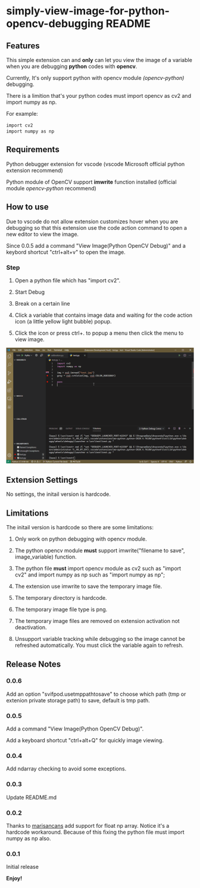 # simply-view-image-for-python-opencv-debugging README

## Features

This simple extension can and **only** can let you view the image of a variable when you are debugging **python** codes with **opencv**.

Currently, It's only support python with opencv module *(opencv-python)* debugging.

There is a limition that's your python codes must import opencv as cv2 and import numpy as np.

For example:

    import cv2
    import numpy as np

## Requirements

Python debugger extension for vscode (vscode Microsoft official python extension recommend)

Python module of OpenCV support **imwrite** function installed (official module *opencv-python* recommend)

## How to use

Due to vscode do not allow extension customizes hover when you are debugging so that this extension use the code action command to open a new editor to view the image.

Since 0.0.5 add a command "View Image(Python OpenCV Debug)" and a keybord shortcut "ctrl+alt+v" to open the image.

### Step

1. Open a python file which has "import cv2".

2. Start Debug

3. Break on a certain line

4. Click a variable that contains image data and waiting for the code action icon (a little yellow light bubble) popup.

5. Click the icon or press ctrl+. to popup a menu then click the menu to view image.

![How to use](usage.gif)

## Extension Settings

No settings, the initail version is hardcode.

## Limitations

The initail version is hardcode so there are some limitations:

1. Only work on python debugging with opencv module.

2. The python opencv module **must** support imwrite("filename to save", image_variable) function.

3. The python file **must** import opencv module as cv2 such as "import cv2" and import numpy as np such as "import numpy as np";

4. The extension use imwrite to save the temporary image file.

5. The temporary directory is hardcode.

6. The temporary image file type is png.

7. The temporary image files are removed on extension activation not deactivation.

8. Unsupport variable tracking while debugging so the image cannot be refreshed automatically. You must click the variable again to refresh.

## Release Notes

### 0.0.6

Add an option "svifpod.usetmppathtosave" to choose which path (tmp or extenion private storage path) to save, default is tmp path.

### 0.0.5

Add a command "View Image(Python OpenCV Debug)".

Add a keyboard shortcut "ctrl+alt+Q" for quickly image viewing.

### 0.0.4

Add ndarray checking to avoid some exceptions.

### 0.0.3

Update README.md

### 0.0.2

Thanks to [marisancans](https://github.com/marisancans) add support for float np array. Notice it's a hardcode workaround. Because of this fixing the python file must import numpy as np also.

### 0.0.1

Initial release

**Enjoy!**
